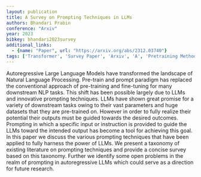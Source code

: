```yaml
---
layout: publication
title: A Survey on Prompting Techniques in LLMs
authors: Bhandari Prabin
conference: "Arxiv"
year: 2023
bibkey: bhandari2023survey
additional_links:
  - {name: "Paper", url: "https://arxiv.org/abs/2312.03740"}
tags: ['Transformer', 'Survey Paper', 'Arxiv', 'A', 'Pretraining Methods']
---
```

Autoregressive Large Language Models have transformed the landscape of Natural Language Processing. Pre-train and prompt paradigm has replaced the conventional approach of pre-training and fine-tuning for many downstream NLP tasks. This shift has been possible largely due to LLMs and innovative prompting techniques. LLMs have shown great promise for a variety of downstream tasks owing to their vast parameters and huge datasets that they are pre-trained on. However in order to fully realize their potential their outputs must be guided towards the desired outcomes. Prompting in which a specific input or instruction is provided to guide the LLMs toward the intended output has become a tool for achieving this goal. In this paper we discuss the various prompting techniques that have been applied to fully harness the power of LLMs. We present a taxonomy of existing literature on prompting techniques and provide a concise survey based on this taxonomy. Further we identify some open problems in the realm of prompting in autoregressive LLMs which could serve as a direction for future research.
